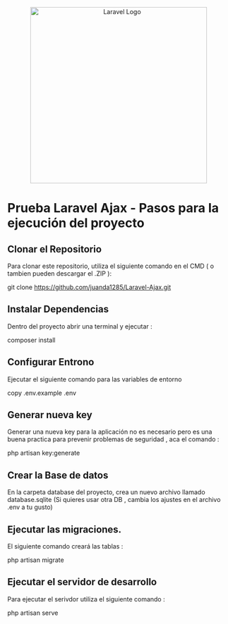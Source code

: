 <p align="center"><a href="https://laravel.com" target="_blank"><img src="https://raw.githubusercontent.com/laravel/art/master/logo-lockup/5%20SVG/2%20CMYK/1%20Full%20Color/laravel-logolockup-cmyk-red.svg" width="400" alt="Laravel Logo"></a></p>

# Prueba Laravel Ajax -  Pasos para la ejecución del proyecto



## Clonar el Repositorio

Para clonar este repositorio, utiliza el siguiente comando en el CMD ( o tambien pueden descargar el .ZIP ):

git clone https://github.com/juanda1285/Laravel-Ajax.git

## Instalar Dependencias 

Dentro del proyecto abrir una terminal y ejecutar : 

composer install

## Configurar Entrono

Ejecutar el siguiente comando para las variables de entorno 

copy .env.example .env

## Generar nueva key

Generar una nueva key para la aplicación no es necesario pero es una buena practica para prevenir problemas de seguridad , aca el comando : 

php artisan key:generate

## Crear la Base de datos

En la carpeta database del proyecto, crea un nuevo archivo llamado database.sqlite
(Si quieres usar otra DB , cambia los ajustes en el archivo .env a tu gusto)

## Ejecutar las migraciones.

El siguiente comando creará las tablas :

php artisan migrate

## Ejecutar el servidor de desarrollo

Para ejecutar el serivdor utiliza el siguiente comando : 

php artisan serve


